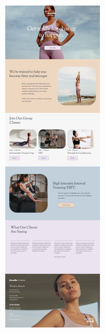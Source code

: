 ![template](https://raw.githubusercontent.com/ShriIraCatalog/resources-two/refs/heads/master/2025/04/20/20250420162000.png)
